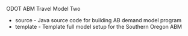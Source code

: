 ODOT ABM Travel Model Two

  - source - Java source code for building AB demand model program
  - template - Template full model setup for the Southern Oregon ABM
